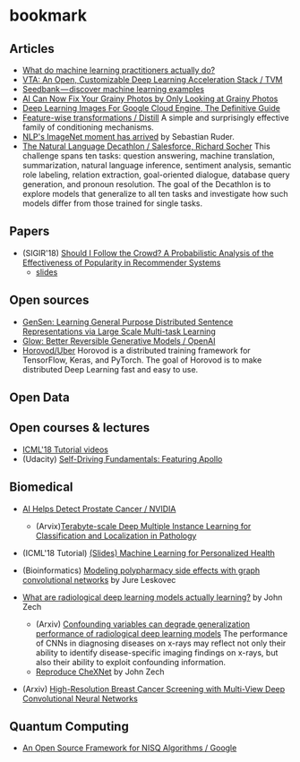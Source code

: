 # bookmark


## Articles

- [What do machine learning practitioners actually do?](http://www.fast.ai/2018/07/12/auto-ml-1/)
- [VTA: An Open, Customizable Deep Learning Acceleration Stack / TVM](https://tvm.ai/2018/07/12/vta-release-announcement.html)
- [Seedbank — discover machine learning examples](https://medium.com/tensorflow/seedbank-discover-machine-learning-examples-2ff894542b57?linkId=54191031)
- [AI Can Now Fix Your Grainy Photos by Only Looking at Grainy Photos](https://news.developer.nvidia.com/ai-can-now-fix-your-grainy-photos-by-only-looking-at-grainy-photos)
- [Deep Learning Images For Google Cloud Engine, The Definitive Guide](https://blog.kovalevskyi.com/deep-learning-images-for-google-cloud-engine-the-definitive-guide-bc74f5fb02bc)
- [Feature-wise transformations / Distill](https://distill.pub/2018/feature-wise-transformations/) A simple and surprisingly effective family of conditioning mechanisms.
- [NLP's ImageNet moment has arrived](https://thegradient.pub/nlp-imagenet/) by Sebastian Ruder.
- [The Natural Language Decathlon / Salesforce, Richard Socher](https://einstein.ai/research/the-natural-language-decathlon) This challenge spans ten tasks: question answering, machine translation, summarization, natural language inference, sentiment analysis, semantic role labeling, relation extraction, goal-oriented dialogue, database query generation, and pronoun resolution. The goal of the Decathlon is to explore models that generalize to all ten tasks and investigate how such models differ from those trained for single tasks. 

## Papers

- (SIGIR'18) [Should I Follow the Crowd? A Probabilistic Analysis of the Effectiveness of Popularity in Recommender Systems](http://ir.ii.uam.es/pubs/sigir2018.pdf)
  - [slides](https://www.slideshare.net/pcastells/should-i-follow-the-crowd-a-probabilistic-analysis-of-the-effectiveness-of-popularity-in-recommender-systems-105288595)


## Open sources

- [GenSen: Learning General Purpose Distributed Sentence Representations via Large Scale Multi-task Learning](https://github.com/Maluuba/gensen)
- [Glow: Better Reversible Generative Models / OpenAI](https://blog.openai.com/glow/)
- [Horovod/Uber](https://github.com/uber/horovod) Horovod is a distributed training framework for TensorFlow, Keras, and PyTorch. The goal of Horovod is to make distributed Deep Learning fast and easy to use.



## Open Data


## Open courses & lectures

- [ICML'18 Tutorial videos](https://t.co/XtuIx9j6GD)
- (Udacity) [Self-Driving Fundamentals: Featuring Apollo](https://www.udacity.com/course/self-driving-car-fundamentals-featuring-apollo--ud0419)

## Biomedical

- [AI Helps Detect Prostate Cancer / NVIDIA](https://news.developer.nvidia.com/ai-helps-detect-prostate-cancer/?ncid=nv--46100)
  - (Arvix)[Terabyte-scale Deep Multiple Instance Learning
for Classification and Localization in Pathology](https://arxiv.org/pdf/1805.06983.pdf)

- (ICML'18 Tutorial) [(Slides) Machine Learning for Personalized Health](https://mlhealthtutorial.files.wordpress.com/2018/07/tutorial-ml-for-health1.pdf)

- (Bioinformatics) [Modeling polypharmacy side effects with graph convolutional networks](https://academic.oup.com/bioinformatics/article/34/13/i457/5045770) by Jure Leskovec

- [What are radiological deep learning models actually learning?](https://medium.com/@jrzech/what-are-radiological-deep-learning-models-actually-learning-f97a546c5b98) by John Zech
   - (Arxiv) [Confounding variables can degrade generalization performance of radiological deep learning models](https://arxiv.org/pdf/1807.00431.pdf)  The performance of CNNs in diagnosing diseases on x-rays may reflect not only their ability to identify disease-specific imaging findings on x-rays, but also their ability to exploit confounding information.
   - [Reproduce CheXNet](https://github.com/jrzech/reproduce-chexnet) by John Zech
- (Arxiv) [High-Resolution Breast Cancer Screening with Multi-View Deep Convolutional Neural Networks](https://arxiv.org/pdf/1703.07047.pdf) 


## Quantum Computing

- [An Open Source Framework for NISQ Algorithms / Google](https://ai.googleblog.com/2018/07/announcing-cirq-open-source-framework.html)
